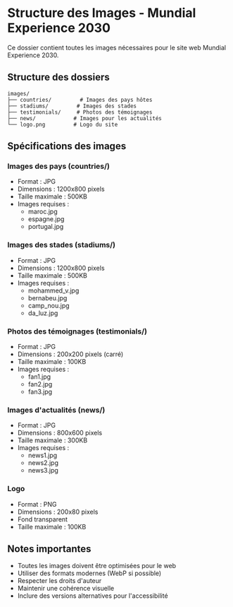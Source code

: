 # Structure des Images - Mundial Experience 2030

Ce dossier contient toutes les images nécessaires pour le site web Mundial Experience 2030.

## Structure des dossiers

```
images/
├── countries/         # Images des pays hôtes
├── stadiums/         # Images des stades
├── testimonials/     # Photos des témoignages
├── news/            # Images pour les actualités
└── logo.png         # Logo du site
```

## Spécifications des images

### Images des pays (countries/)
- Format : JPG
- Dimensions : 1200x800 pixels
- Taille maximale : 500KB
- Images requises :
  - maroc.jpg
  - espagne.jpg
  - portugal.jpg

### Images des stades (stadiums/)
- Format : JPG
- Dimensions : 1200x800 pixels
- Taille maximale : 500KB
- Images requises :
  - mohammed_v.jpg
  - bernabeu.jpg
  - camp_nou.jpg
  - da_luz.jpg

### Photos des témoignages (testimonials/)
- Format : JPG
- Dimensions : 200x200 pixels (carré)
- Taille maximale : 100KB
- Images requises :
  - fan1.jpg
  - fan2.jpg
  - fan3.jpg

### Images d'actualités (news/)
- Format : JPG
- Dimensions : 800x600 pixels
- Taille maximale : 300KB
- Images requises :
  - news1.jpg
  - news2.jpg
  - news3.jpg

### Logo
- Format : PNG
- Dimensions : 200x80 pixels
- Fond transparent
- Taille maximale : 100KB

## Notes importantes
- Toutes les images doivent être optimisées pour le web
- Utiliser des formats modernes (WebP si possible)
- Respecter les droits d'auteur
- Maintenir une cohérence visuelle
- Inclure des versions alternatives pour l'accessibilité 